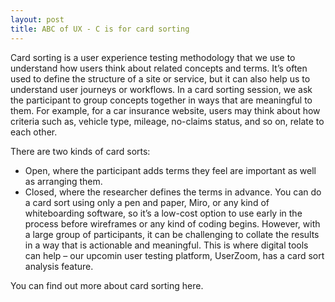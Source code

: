 ```yaml
---
layout: post
title: ABC of UX - C is for card sorting
---
```

Card sorting is a user experience testing methodology that we use to understand how users think about related concepts and terms. It’s often used to define the structure of a site or service, but it can also help us to understand user journeys or workflows. 
In a card sorting session, we ask the participant to group concepts together in ways that are meaningful to them. For example, for a car insurance website, users may think about how criteria such as, vehicle type, mileage, no-claims status, and so on, relate to each other. 

There are two kinds of card sorts:
- Open, where the participant adds terms they feel are important as well as arranging them. 
- Closed, where the researcher defines the terms in advance. 
You can do a card sort using only a pen and paper, Miro, or any kind of whiteboarding software, so it’s a low-cost option to use early in the process before wireframes or any kind of coding begins. However, with a large group of participants, it can be challenging to collate the results in a way that is actionable and meaningful.  This is where digital tools can help – our upcomin user testing platform, UserZoom, has a card sort analysis feature. 

You can find out more about card sorting here.
